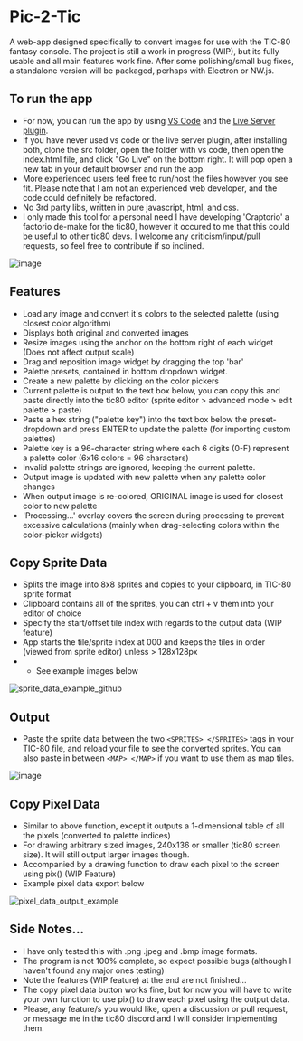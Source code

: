 # Pic-2-Tic

A web-app designed specifically to convert images for use with the TIC-80 fantasy console. The project is still a work in progress (WIP), but its fully usable and all main features work fine. After some polishing/small bug fixes, a standalone version will be packaged, perhaps with Electron or NW.js.

## To run the app
- For now, you can run the app by using [VS Code](https://visualstudio.microsoft.com/downloads/) and the [Live Server plugin](https://marketplace.visualstudio.com/items?itemName=ritwickdey.LiveServer). 
- If you have never used vs code or the live server plugin, after installing both, clone the src folder, open the folder with vs code, then open the index.html file, and click "Go Live" on the bottom right. It will pop open a new tab in your default browser and run the app. 
- More experienced users feel free to run/host the files however you see fit. Please note that I am not an experienced web developer, and the code could definitely be refactored. 
- No 3rd party libs, written in pure javascript, html, and css.
- I only made this tool for a personal need I have developing 'Craptorio' a factorio de-make for the tic80, however it occured to me that this could be useful to other tic80 devs. I welcome any criticism/input/pull requests, so feel free to contribute if so inclined.

![image](https://user-images.githubusercontent.com/25288625/227027839-fca3cd29-7825-4be3-9474-2f851ca1612d.png)

## Features
- Load any image and convert it's colors to the selected palette (using closest color algorithm)
- Displays both original and converted images
- Resize images using the anchor on the bottom right of each widget (Does not affect output scale)
- Drag and reposition image widget by dragging the top 'bar'
- Palette presets, contained in bottom dropdown widget.
- Create a new palette by clicking on the color pickers
- Current palette is output to the text box below, you can copy this and paste directly into the tic80 editor (sprite editor > advanced mode > edit palette > paste)
- Paste a hex string ("palette key") into the text box below the preset-dropdown and press ENTER to update the palette (for importing custom palettes)
- Palette key is a 96-character string where each 6 digits (0-F) represent a palette color (6x16 colors = 96 characters)
- Invalid palette strings are ignored, keeping the current palette.
- Output image is updated with new palette when any palette color changes
- When output image is re-colored, ORIGINAL image is used for closest color to new palette
- 'Processing...' overlay covers the screen during processing to prevent excessive calculations (mainly when drag-selecting colors within the color-picker widgets)

## Copy Sprite Data
- Splits the image into 8x8 sprites and copies to your clipboard, in TIC-80 sprite format
- Clipboard contains all of the sprites, you can ctrl + v them into your editor of choice
- Specify the start/offset tile index with regards to the output data (WIP feature)
- App starts the tile/sprite index at 000 and keeps the tiles in order (viewed from sprite editor) unless > 128x128px
- * See example images below

![sprite_data_example_github](https://user-images.githubusercontent.com/25288625/227044658-81c94e91-8593-4e9a-a7a3-2b83bdaaf24f.PNG)

## Output
- Paste the sprite data between the two `<SPRITES> </SPRITES>` tags in your TIC-80 file, and reload your file to see the converted sprites. You can also paste in between `<MAP> </MAP>` if you want to use them as map tiles.

![image](https://user-images.githubusercontent.com/25288625/227029707-522adcec-e08e-4416-926e-c6abdc1f8434.png)

## Copy Pixel Data
- Similar to above function, except it outputs a 1-dimensional table of all the pixels (converted to palette indices)
- For drawing arbitrary sized images, 240x136 or smaller (tic80 screen size). It will still output larger images though.
- Accompanied by a drawing function to draw each pixel to the screen using pix() (WIP Feature)
- Example pixel data export below

![pixel_data_output_example](https://user-images.githubusercontent.com/25288625/227093468-c9096f79-0925-4798-9122-d54438cc5c6e.PNG)

## Side Notes...
- I have only tested this with .png .jpeg and .bmp image formats.
- The program is not 100% complete, so expect possible bugs (although I haven't found any major ones testing)
- Note the features (WIP feature) at the end are not finished...
- The copy pixel data button works fine, but for now you will have to write your own function to use pix() to draw each pixel using the output data.
- Please, any feature/s you would like, open a discussion or pull request, or message me in the tic80 discord and I will consider implementing them.

